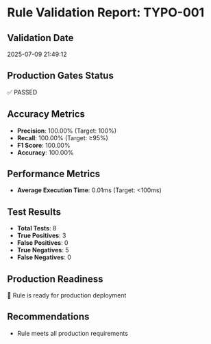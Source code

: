 
# Rule Validation Report: TYPO-001

## Validation Date
2025-07-09 21:49:12

## Production Gates Status
✅ PASSED

## Accuracy Metrics
- **Precision**: 100.00% (Target: 100%)
- **Recall**: 100.00% (Target: ≥95%)
- **F1 Score**: 100.00%
- **Accuracy**: 100.00%

## Performance Metrics
- **Average Execution Time**: 0.01ms (Target: <100ms)

## Test Results
- **Total Tests**: 8
- **True Positives**: 3
- **False Positives**: 0
- **True Negatives**: 5
- **False Negatives**: 0

## Production Readiness
🚀 Rule is ready for production deployment

## Recommendations
- Rule meets all production requirements
